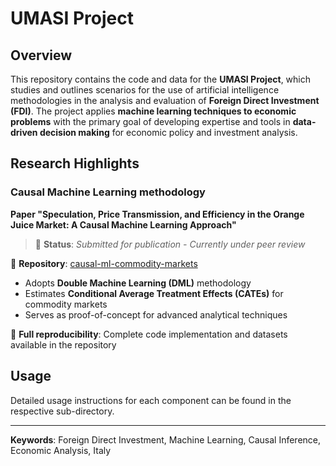# UMASI Project

## Overview

This repository contains the code and data for the **UMASI Project**, which studies and outlines scenarios for the use of artificial intelligence methodologies in the analysis and evaluation of **Foreign Direct Investment (FDI)**. The project applies **machine learning techniques to economic problems** with the primary goal of developing expertise and tools in **data-driven decision making** for economic policy and investment analysis.


## Research Highlights

### Causal Machine Learning methodology


**Paper "Speculation, Price Transmission, and Efficiency in the Orange Juice Market: A Causal Machine Learning Approach"**
> 📄 **Status**: *Submitted for publication - Currently under peer review*

📁 **Repository**: [causal-ml-commodity-markets](https://github.com/fondazionebordoni/umasi/tree/main/causal-ml-commodity-markets)
- Adopts **Double Machine Learning (DML)** methodology
- Estimates **Conditional Average Treatment Effects (CATEs)** for commodity markets
- Serves as proof-of-concept for advanced analytical techniques
  
💾 **Full reproducibility**: Complete code implementation and datasets available in the repository

## Usage

Detailed usage instructions for each component can be found in the respective sub-directory.



---

**Keywords**: Foreign Direct Investment, Machine Learning, Causal Inference, Economic Analysis, Italy
